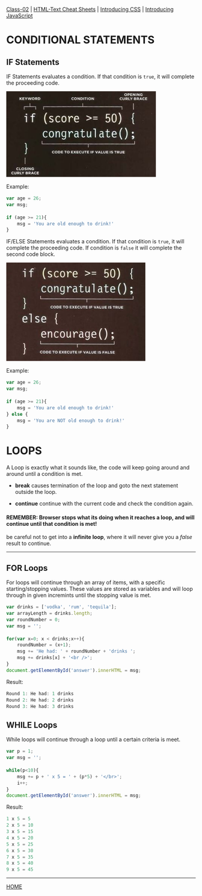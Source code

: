 [Class-02](https://cassandraortiz.github.io/reading-notes/class-02) \| [HTML-Text Cheat Sheets](https://cassandraortiz.github.io/reading-notes/class-02_html-text) \| [Introducing CSS](https://cassandraortiz.github.io/reading-notes/class-02_CSS-intro) \| [Introducing JavaScript](https://cassandraortiz.github.io/reading-notes/class-02_java-intro)

# CONDITIONAL STATEMENTS

## IF Statements

IF Statements evaluates a condition.  If that condition is `true`, it will complete the proceeding code.

![IF Statement](/pics/IfStatement.JPG)

Example:

```JavaScript
var age = 26;
var msg;

if (age >= 21){
    msg = 'You are old enough to drink!'
}
```

IF/ELSE Statements evaluates a condition.  If that condition is `true`, it will complete the proceeding code. If condition is `false` it will complete the second code block.

![IF../ELSE.. Statement](/pics/IfElse_Statement.JPG)

Example:

```JavaScript
var age = 26;
var msg;

if (age >= 21){
    msg = 'You are old enough to drink!'
} else {
    msg = 'You are NOT old enough to drink!'
}

```

# LOOPS

A Loop is exactly what it sounds like, the code will keep going around and around until a condition is met. 

 - **break** causes termination of the loop and goto the next statement outside the loop.

 - **continue** continue with the current code and check the condition again.


#### REMEMBER: Browser stops what its doing when it reaches a loop, and will continue until that condition is met!  

be careful not to get into a **infinite loop**, where it will never give you a _false_ result to continue.

---

## FOR Loops

For loops will continue through an array of items, with a specific starting/stopping values.  These values are stored as variables and will loop through in given incremints until the stopping value is met. 

```JavaScript
var drinks = ['vodka', 'rum', 'tequila'];
var arrayLength = drinks.length; 
var roundNumber = 0;
var msg = '';

for(var x=0; x < drinks;x++){
    roundNumber = (x+1);
    msg += 'He had: ' + roundNumber + 'drinks ';
    msg += drinks[x] + '<br />';
}
document.getElementById('answer').innerHTML = msg;
```

Result: 
```Javascript
Round 1: He had: 1 drinks
Round 2: He had: 2 drinks
Round 3: He had: 3 drinks
```


## WHILE Loops

While loops will continue through a loop until a certain criteria is meet. 

```JavaScript
var p = 1;
var msg = '';

while(p<10){
    msg += p + ' x 5 = ' + (p*5) + '</br>';
    i++;
}
document.getElementById('answer').innerHTML = msg;
```

Result: 
```Javascript
1 x 5 = 5
2 x 5 = 10
3 x 5 = 15
4 x 5 = 20
5 x 5 = 25
6 x 5 = 30
7 x 5 = 35
8 x 5 = 40
9 x 5 = 45
```
---

[HOME](https://cassandraortiz.github.io/reading-notes)